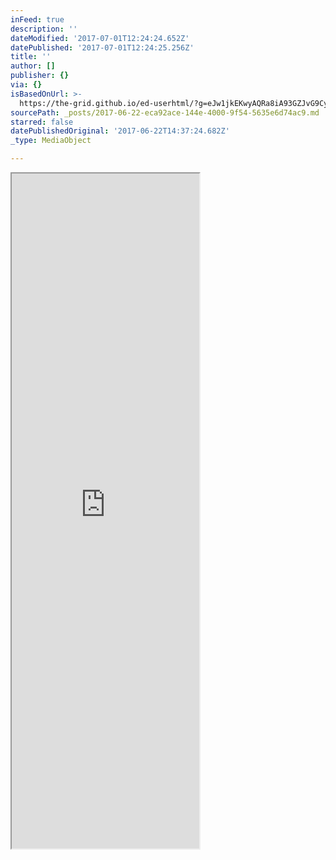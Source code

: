 ```yaml
---
inFeed: true
description: ''
dateModified: '2017-07-01T12:24:24.652Z'
datePublished: '2017-07-01T12:24:25.256Z'
title: ''
author: []
publisher: {}
via: {}
isBasedOnUrl: >-
  https://the-grid.github.io/ed-userhtml/?g=eJw1jkEKwyAQRa8iA93GZJvG9Cypjo4wVRknKb19hdLlf_Aef8tRjheaLt4BqbbVWsqJYr5w4stKDhhP5nR062vpKqfXKlawBJSpUXskt4B556DkYJnnGxjCUdD_6vphdPCsMoy11IL3Ab1U5lySg1Jh3-zvx_4FaIUxnQ
sourcePath: _posts/2017-06-22-eca92ace-144e-4000-9f54-5635e6d74ac9.md
starred: false
datePublishedOriginal: '2017-06-22T14:37:24.682Z'
_type: MediaObject

---
```

<iframe src="https://the-grid.github.io/ed-userhtml/?g=eJzdVU2P0zAQvfMrhiBYEGTjtNst_VoJDtxWrKAIcULTeJyYdezIdrrbf48TWmhLqBCI3Yoc7Dj2zHvz_EaZcrmETKFzs6hCi0rhbSwslhRdPJj-cjNeSrqpjPWbU5LPIqckpziNfgppN2BrjAWGITPak_YuAudXimbRArPr3Jpa81iWmNMYaquenhTeV-MkKWReCLmkU7VMbEgiaqVydElI47ytM29ssk6ZtCguGYzO6JxxhoJT7_RLlZ88m8AWSmaUsWN4JIRgjE0i4OixJecqolBSn7H1x4ICvJ9FKWOP96Rps8RmSVbhCnZW3xA-2ya2q8x9AhdP9MJVk2kS0u-BYOWl0Q10kW4yebr1MSqZ6zG0GCHD1FWoNwdE0CPUU0q1GsMV2RJ1kAcu0V6TfZHV1gVB94M6-NGIWLqYwGbN2icEvq-khrca5gU5gjfo4bVZOZgbmFvUThhbwidTW3gXLuThNGlwLr5PRRrKWde6VfIPM_WOzkwLYjh8mR0w0zmNGPY7zJT-rZkCTayV_02X9HZM0L6PQYcLQXX3NqkrsvCxubO1R4IhSriyRkhFDl5xDh-qxjaXxnb4pNcWdMeknwOJYGAfCDpo7xCOhVhee7ixpLNC6hxyK6ujoRa6NJh8BU1Xhf2yUbCT26G-7x_s-3_c42cDzgXh8D_5Yeye6JR7cH9yD3maDUY8Y_yw3OG5X7lbAn8q9_b0FRzjOGs" height="1080" style=""></iframe>